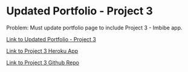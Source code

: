 # Updated Portfolio - Project 3

Problem: Must update portfolio page to include Project 3 - Imbibe app.

[Link to Updated Portfolio - Project 3](https://jrol.github.io/Updated-Portfolio-Project3/portfolio.html)

[Link to Project 3 Heroku App](https://mighty-shelf-13025.herokuapp.com/)

[Link to Project 3 Github Repo](https://github.com/CodeYoga80s/project-3-heroku-deploy)